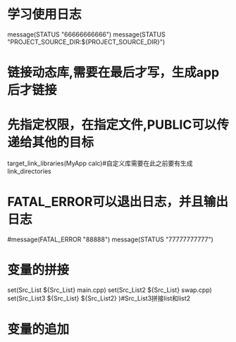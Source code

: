 # 学习使用日志
message(STATUS "66666666666")
message(STATUS "PROJECT_SOURCE_DIR:${PROJECT_SOURCE_DIR}")
# 链接动态库,需要在最后才写，生成app后才链接
# 先指定权限，在指定文件,PUBLIC可以传递给其他的目标
target_link_libraries(MyApp calc)#自定义库需要在此之前要有生成link_directories

# FATAL_ERROR可以退出日志，并且输出日志
#message(FATAL_ERROR "88888")
message(STATUS "77777777777")

# 变量的拼接
set(Src_List ${Src_List} main.cpp)
set(Src_List2 ${Src_List} swap.cpp)
set(Src_List3 ${Src_List} ${Src_List2} )#Src_List3拼接list和list2

# 变量的追加

